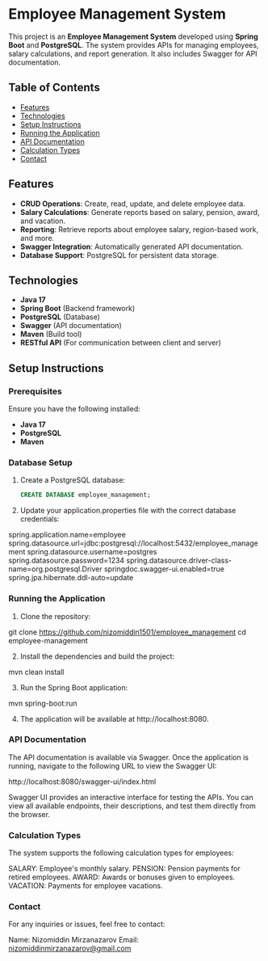 # Employee Management System

This project is an **Employee Management System** developed using **Spring Boot** and **PostgreSQL**. The system provides APIs for managing employees, salary calculations, and report generation. It also includes Swagger for API documentation.

## Table of Contents
- [Features](#features)
- [Technologies](#technologies)
- [Setup Instructions](#setup-instructions)
- [Running the Application](#running-the-application)
- [API Documentation](#api-documentation)
- [Calculation Types](#calculation-types)
- [Contact](#contact)

## Features

- **CRUD Operations**: Create, read, update, and delete employee data.
- **Salary Calculations**: Generate reports based on salary, pension, award, and vacation.
- **Reporting**: Retrieve reports about employee salary, region-based work, and more.
- **Swagger Integration**: Automatically generated API documentation.
- **Database Support**: PostgreSQL for persistent data storage.

## Technologies

- **Java 17**
- **Spring Boot** (Backend framework)
- **PostgreSQL** (Database)
- **Swagger** (API documentation)
- **Maven** (Build tool)
- **RESTful API** (For communication between client and server)

## Setup Instructions

### Prerequisites

Ensure you have the following installed:
- **Java 17**
- **PostgreSQL**
- **Maven**

### Database Setup

1. Create a PostgreSQL database:
   ```sql
   CREATE DATABASE employee_management;

2. Update your application.properties file with the correct database credentials:

spring.application.name=employee
spring.datasource.url=jdbc:postgresql://localhost:5432/employee_management
spring.datasource.username=postgres
spring.datasource.password=1234
spring.datasource.driver-class-name=org.postgresql.Driver
springdoc.swagger-ui.enabled=true
spring.jpa.hibernate.ddl-auto=update

### Running the Application

1. Clone the repository:

git clone https://github.com/nizomiddin1501/employee_management
cd employee-management

2. Install the dependencies and build the project:

mvn clean install

3. Run the Spring Boot application:

mvn spring-boot:run

4. The application will be available at http://localhost:8080.

### API Documentation

The API documentation is available via Swagger. Once the application is running, navigate to the following URL to view the Swagger UI:

http://localhost:8080/swagger-ui/index.html


Swagger UI provides an interactive interface for testing the APIs. You can view all available endpoints, their descriptions, and test them directly from the browser.

### Calculation Types

The system supports the following calculation types for employees:

SALARY: Employee's monthly salary.
PENSION: Pension payments for retired employees.
AWARD: Awards or bonuses given to employees.
VACATION: Payments for employee vacations.



### Contact

For any inquiries or issues, feel free to contact:

Name: Nizomiddin Mirzanazarov
Email: nizomiddinmirzanazarov@gmail.com
